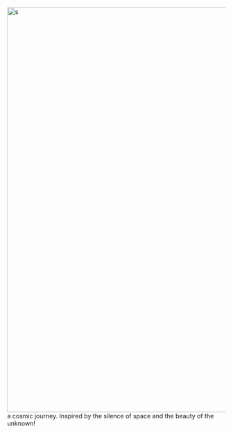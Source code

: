 <img width="1876" height="931" alt="s" src="https://github.com/user-attachments/assets/fc53ff6f-06da-4bf9-85ff-4bf04153d5b5" />
                       a cosmic journey. Inspired by the silence of space and the beauty of the unknown!
